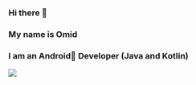### Hi there 👋

### My name is Omid

### I am an Android ِDeveloper (Java and Kotlin) 

<!--
**ozakeri/ozakeri** is a ✨ _special_ ✨ repository because its `README.md` (this file) appears on your GitHub profile.

Here are some ideas to get you started:

- 🔭 I’m currently working on ...
- 🌱 I’m currently learning ...
- 👯 I’m looking to collaborate on ...
- 🤔 I’m looking for help with ...
- 💬 Ask me about ...
- 📫 How to reach me: ...
- 😄 Pronouns: ...
- ⚡ Fun fact: ...
-->
<a href="https://github.com/ghost1372">
<img align="center" src="https://github-readme-stats.vercel.app/api?username=ozakeri&show_icons=true&count_private=true&include_all_commits=true" /></a>
